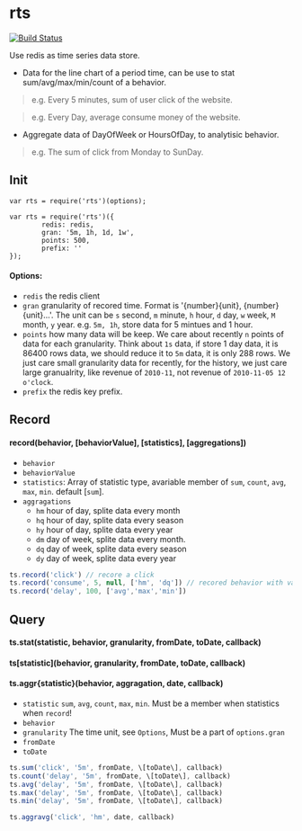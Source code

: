 rts
===

[![Build Status](https://travis-ci.org/guileen/node-rts.png?branch=master)](https://travis-ci.org/guileen/node-rts)

Use redis as time series data store.

* Data for the line chart of a period time, can be use to stat sum/avg/max/min/count of a behavior.

> e.g. Every 5 minutes, sum of user click of the website.

> e.g. Every Day, average consume money of the website.

* Aggregate data of DayOfWeek or HoursOfDay, to analytisic behavior.

> e.g. The sum of click from Monday to SunDay.


## Init

    var rts = require('rts')(options);

    var rts = require('rts')({
            redis: redis,
            gran: '5m, 1h, 1d, 1w',
            points: 500,
            prefix: ''
    });
    
#### Options:

* `redis` the redis client
* `gran`  granularity of recored time. Format is '{number}{unit}, {number}{unit}...'.
    The unit can be `s` second, `m` minute, `h` hour, `d` day, `w` week, `M` month, `y` year.
    e.g. `5m, 1h`, store data for 5 mintues and 1 hour.
* `points` how many data will be keep. We care about recently `n` points of data for each granularity.
    Think about `1s` data, if store 1 day data, it is 86400 rows data,
    we should reduce it to `5m` data, it is only 288 rows. We just care small granularity data for recently, 
    for the history, we just care large granualrity, like revenue of `2010-11`, not revenue of `2010-11-05 12 o'clock`.
* `prefix` the redis key prefix.


## Record

#### record(behavior, \[behaviorValue\], \[statistics\], \[aggregations\])

* `behavior`
* `behaviorValue`
* `statistics`: Array of statistic type, avariable member of `sum`, `count`, `avg`, `max`, `min`. default [`sum`].
* `aggragations`
  * `hm` hour of day, splite data every month
  * `hq` hour of day, splite data every season
  * `hy` hour of day, splite data every year
  * `dm` day of week, splite data every month.
  * `dq` day of week, splite data every season
  * `dy` day of week, splite data every year

```js
ts.record('click') // recore a click
ts.record('consume', 5, null, ['hm', 'dq']) // recored behavior with value, and aggragation. 
ts.record('delay', 100, ['avg','max','min'])
```

## Query
#### ts.stat(statistic, behavior, granularity, fromDate, toDate, callback)
#### ts\[statistic\](behavior, granularity, fromDate, toDate, callback)
#### ts.aggr{statistic}(behavior, aggragation, date, callback)
* `statistic`  `sum`, `avg`, `count`, `max`, `min`. Must be a member when statistics when `record`!
* `behavior`
* `granularity` The time unit, see `Options`, Must be a part of `options.gran`
* `fromDate`
* `toDate`

```js
ts.sum('click', '5m', fromDate, \[toDate\], callback)
ts.count('delay', '5m', fromDate, \[toDate\], callback)
ts.avg('delay', '5m', fromDate, \[toDate\], callback)
ts.max('delay', '5m', fromDate, \[toDate\], callback)
ts.min('delay', '5m', fromDate, \[toDate\], callback)

ts.aggravg('click', 'hm', date, callback)
```
